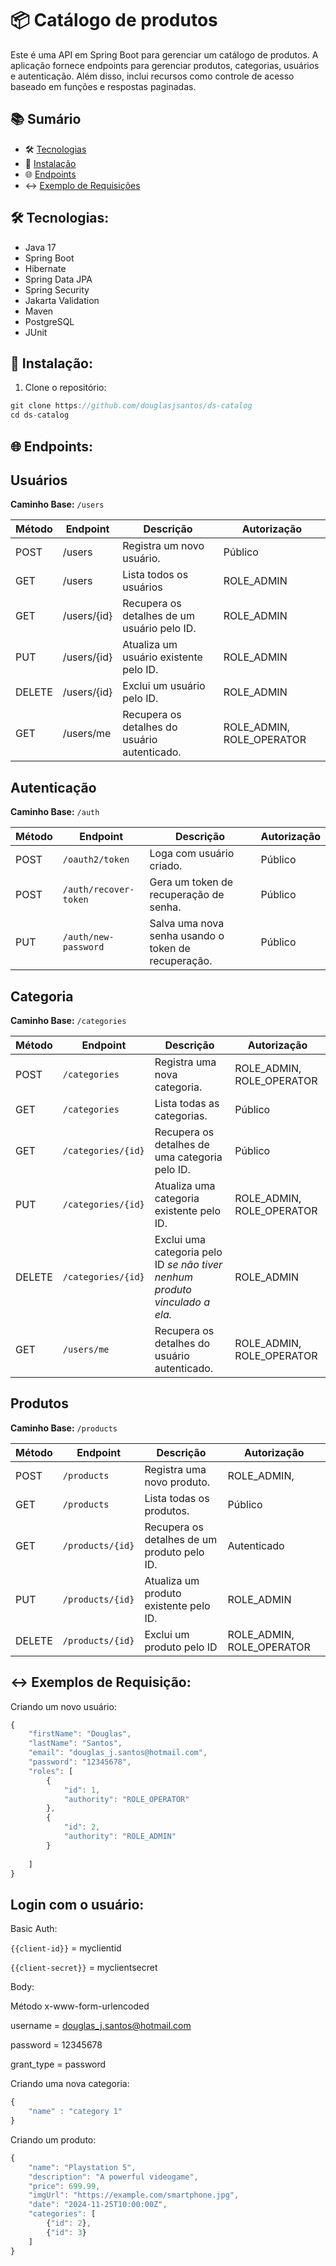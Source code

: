 # 📦 Catálogo de produtos

Este é uma API em Spring Boot para gerenciar um catálogo de produtos. A aplicação fornece endpoints para gerenciar produtos, categorias, usuários e autenticação. Além disso, inclui recursos como controle de acesso baseado em funções e respostas paginadas.


## 📚 Sumário
- 🛠️ [Tecnologias](#tecnologias)
- 🚀 [Instalação](#instalação)
- 🌐 [Endpoints](#endpoints)
- ↔️ [Exemplo de Requisições](#requisicoes)


## 🛠️ Tecnologias: <a id="tecnologias"></a>
- Java 17
- Spring Boot
- Hibernate
- Spring Data JPA
- Spring Security
- Jakarta Validation
- Maven
- PostgreSQL
- JUnit

## 🚀 Instalação: <a id="instalação"></a>
1. Clone o repositório:
```java
git clone https://github.com/douglasjsantos/ds-catalog
cd ds-catalog
```

## 🌐 Endpoints: <a id="endpoints"></a>
## Usuários

**Caminho Base:** `/users`

| Método | Endpoint | Descrição | Autorização |
| --- | --- | --- | --- |
| POST | /users | Registra um novo usuário. | Público |
| GET | /users | Lista todos os usuários | ROLE_ADMIN |
| GET | /users/{id} | Recupera os detalhes de um usuário pelo ID. | ROLE_ADMIN |
| PUT | /users/{id} | Atualiza um usuário existente pelo ID. | ROLE_ADMIN |
| DELETE | /users/{id} | Exclui um usuário pelo ID. | ROLE_ADMIN |
| GET | /users/me | Recupera os detalhes do usuário autenticado. | ROLE_ADMIN, ROLE_OPERATOR |


## Autenticação

**Caminho Base:** `/auth`

| Método | Endpoint | Descrição | Autorização |
| --- | --- | --- | --- |
| POST | `/oauth2/token` | Loga com usuário criado. | Público |
| POST | `/auth/recover-token` | Gera um token de recuperação de senha. | Público |
| PUT | `/auth/new-password` | Salva uma nova senha usando o token de recuperação. | Público |



## Categoria

**Caminho Base:** `/categories`     

| Método | Endpoint | Descrição | Autorização |
| --- | --- | --- | --- |
| POST | `/categories` | Registra uma nova categoria. | ROLE_ADMIN, ROLE_OPERATOR |
| GET | `/categories` | Lista todas as categorias. | Público |
| GET | `/categories/{id}` | Recupera os detalhes de uma categoria pelo ID. | Público |
| PUT | `/categories/{id}` | Atualiza uma categoria existente pelo ID. | ROLE_ADMIN, ROLE_OPERATOR |
| DELETE | `/categories/{id}` | Exclui uma categoria pelo ID *se não tiver nenhum produto vinculado a ela.* | ROLE_ADMIN |
| GET | `/users/me` | Recupera os detalhes do usuário autenticado. | ROLE_ADMIN, ROLE_OPERATOR |


## Produtos

**Caminho Base:** `/products`     

| Método | Endpoint | Descrição | Autorização |
| --- | --- | --- | --- |
| POST | `/products` | Registra uma novo produto. | ROLE_ADMIN, |
| GET | `/products` | Lista todas os produtos. | Público |
| GET | `/products/{id}` | Recupera os detalhes de um produto pelo ID. | Autenticado |
| PUT | `/products/{id}` | Atualiza um produto existente pelo ID. | ROLE_ADMIN |
| DELETE | `/products/{id}` | Exclui um produto pelo ID | ROLE_ADMIN, ROLE_OPERATOR |


## ↔️ Exemplos de Requisição: <a id="requisicoes"></a>

Criando um novo usuário:

```jsx
{
    "firstName": "Douglas",
    "lastName": "Santos",
    "email": "douglas_j.santos@hotmail.com",
    "password": "12345678",
    "roles": [
        {
            "id": 1,
            "authority": "ROLE_OPERATOR"
        },
        {
            "id": 2,
            "authority": "ROLE_ADMIN"
        }
        
    ]
}
```
## Login com o usuário:

Basic Auth: 

`{{client-id}}` = myclientid

`{{client-secret}}` = myclientsecret

Body:

Método x-www-form-urlencoded

username = douglas_j.santos@hotmail.com

password = 12345678

grant_type = password


Criando uma nova categoria:

```jsx
{
	"name" : "category 1"
}
```

Criando um produto:

```jsx
{
    "name": "Playstation 5",
    "description": "A powerful videogame",
    "price": 699.99,
    "imgUrl": "https://example.com/smartphone.jpg",
    "date": "2024-11-25T10:00:00Z",
    "categories": [
        {"id": 2},
        {"id": 3}
    ]
}

```
